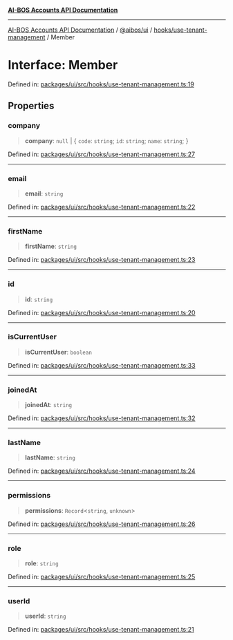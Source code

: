 [**AI-BOS Accounts API Documentation**](../../../../../README.md)

***

[AI-BOS Accounts API Documentation](../../../../../README.md) / [@aibos/ui](../../../README.md) / [hooks/use-tenant-management](../README.md) / Member

# Interface: Member

Defined in: [packages/ui/src/hooks/use-tenant-management.ts:19](https://github.com/pohlai88/accounts/blob/48103fb36d28b2b9bfb33472b6de2f719773cde9/packages/ui/src/hooks/use-tenant-management.ts#L19)

## Properties

### company

> **company**: `null` \| \{ `code`: `string`; `id`: `string`; `name`: `string`; \}

Defined in: [packages/ui/src/hooks/use-tenant-management.ts:27](https://github.com/pohlai88/accounts/blob/48103fb36d28b2b9bfb33472b6de2f719773cde9/packages/ui/src/hooks/use-tenant-management.ts#L27)

***

### email

> **email**: `string`

Defined in: [packages/ui/src/hooks/use-tenant-management.ts:22](https://github.com/pohlai88/accounts/blob/48103fb36d28b2b9bfb33472b6de2f719773cde9/packages/ui/src/hooks/use-tenant-management.ts#L22)

***

### firstName

> **firstName**: `string`

Defined in: [packages/ui/src/hooks/use-tenant-management.ts:23](https://github.com/pohlai88/accounts/blob/48103fb36d28b2b9bfb33472b6de2f719773cde9/packages/ui/src/hooks/use-tenant-management.ts#L23)

***

### id

> **id**: `string`

Defined in: [packages/ui/src/hooks/use-tenant-management.ts:20](https://github.com/pohlai88/accounts/blob/48103fb36d28b2b9bfb33472b6de2f719773cde9/packages/ui/src/hooks/use-tenant-management.ts#L20)

***

### isCurrentUser

> **isCurrentUser**: `boolean`

Defined in: [packages/ui/src/hooks/use-tenant-management.ts:33](https://github.com/pohlai88/accounts/blob/48103fb36d28b2b9bfb33472b6de2f719773cde9/packages/ui/src/hooks/use-tenant-management.ts#L33)

***

### joinedAt

> **joinedAt**: `string`

Defined in: [packages/ui/src/hooks/use-tenant-management.ts:32](https://github.com/pohlai88/accounts/blob/48103fb36d28b2b9bfb33472b6de2f719773cde9/packages/ui/src/hooks/use-tenant-management.ts#L32)

***

### lastName

> **lastName**: `string`

Defined in: [packages/ui/src/hooks/use-tenant-management.ts:24](https://github.com/pohlai88/accounts/blob/48103fb36d28b2b9bfb33472b6de2f719773cde9/packages/ui/src/hooks/use-tenant-management.ts#L24)

***

### permissions

> **permissions**: `Record`\<`string`, `unknown`\>

Defined in: [packages/ui/src/hooks/use-tenant-management.ts:26](https://github.com/pohlai88/accounts/blob/48103fb36d28b2b9bfb33472b6de2f719773cde9/packages/ui/src/hooks/use-tenant-management.ts#L26)

***

### role

> **role**: `string`

Defined in: [packages/ui/src/hooks/use-tenant-management.ts:25](https://github.com/pohlai88/accounts/blob/48103fb36d28b2b9bfb33472b6de2f719773cde9/packages/ui/src/hooks/use-tenant-management.ts#L25)

***

### userId

> **userId**: `string`

Defined in: [packages/ui/src/hooks/use-tenant-management.ts:21](https://github.com/pohlai88/accounts/blob/48103fb36d28b2b9bfb33472b6de2f719773cde9/packages/ui/src/hooks/use-tenant-management.ts#L21)

